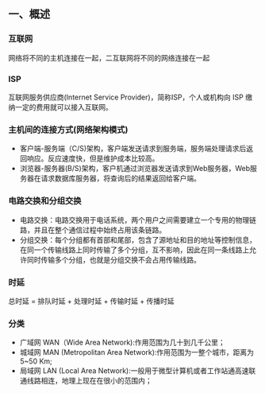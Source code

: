 ## 一、概述
### 互联网
网络将不同的主机连接在一起，二互联网将不同的网络连接在一起
### ISP
互联网服务供应商(Internet Service Provider)，简称ISP，个人或机构向 ISP 缴纳一定的费用就可以接入互联网。  
### 主机间的连接方式(网络架构模式)
* 客户端-服务端（C/S)架构，客户端发送请求到服务端，服务端处理请求后返回响应。反应速度快，但是维护成本比较高。  
* 浏览器-服务器(B/S)架构，客户机通过浏览器发送请求到Web服务器，Web服务器在请求数据库服务器，将查询后的结果返回给客户端。 
### 电路交换和分组交换
* 电路交换：电路交换用于电话系统，两个用户之间需要建立一个专用的物理链路，并且在整个通信过程中始终占用该条链路。  
* 分组交换：每个分组都有首部和尾部，包含了源地址和目的地址等控制信息，在同一个传输线路上同时传输了多个分组，互不影响，因此在同一条线路上允许同时传输多个分组，也就是分组交换不会占用传输线路。
### 时延
总时延 = 排队时延 + 处理时延 + 传输时延 + 传播时延 

### 分类
* 广域网 WAN（Wide Area Network):作用范围为几十到几千公里；
* 城域网 MAN (Metropolitan Area Network):作用范围为一整个城市，距离为5~50 Km;
* 局域网 LAN (Local Area Network):一般用于微型计算机或者工作站通高速联通线路相连，地理上现在在很小的范围内；